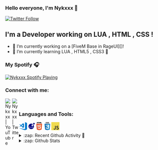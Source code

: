 ### Hello everyone, I'm Nykxxx 👋

[![Twitter Follow](https://img.shields.io/twitter/follow/Nykxxx?color=1DA1F2&logo=twitter&style=for-the-badge)](https://twitter.com/Nykxxxxxxx)

## I'm a Developer working on LUA , HTML , CSS !

- 🔭 I’m currently working on a [FiveM Base in RageUI][]!
- 🌱 I’m currently learning LUA , HTML5 , CSS3 🤣

### My Spotify 🎧
[<img src="https://images.vexels.com/media/users/3/137413/isolated/preview/4acb8e52632aa9b7c874b878eaf02bc4-spotify-icon-logo-by-vexels.png" alt="Nykxxx Spotify Playing" width="350" />](https://open.spotify.com/user/grt8saxt4h2vruj9ppjno2kwl?si=bvh6HorYSjKsZ-E2UqKtTw)

### Connect with me:

[<img align="left" alt="Nykxxx | YouTube" width="22px" src="https://cdn.jsdelivr.net/npm/simple-icons@v3/icons/youtube.svg" />][youtube]
[<img align="left" alt="Nykxxx | Twitter" width="22px" src="https://cdn.jsdelivr.net/npm/simple-icons@v3/icons/twitter.svg" />][twitter]

<br />

### Languages and Tools:

[<img align="left" alt="Visual Studio Code" width="26px" src="https://raw.githubusercontent.com/github/explore/80688e429a7d4ef2fca1e82350fe8e3517d3494d/topics/visual-studio-code/visual-studio-code.png" />][webdevplaylist]
[<img align="left" alt="LUA" width="26px" src="https://raw.githubusercontent.com/github/explore/80688e429a7d4ef2fca1e82350fe8e3517d3494d/topics/lua/lua.png" />][lua]
[<img align="left" alt="HTML5" width="26px" src="https://raw.githubusercontent.com/github/explore/80688e429a7d4ef2fca1e82350fe8e3517d3494d/topics/html/html.png" />][htmlplaylist]
[<img align="left" alt="CSS3" width="26px" src="https://raw.githubusercontent.com/github/explore/80688e429a7d4ef2fca1e82350fe8e3517d3494d/topics/css/css.png" />][cssplaylist]
[<img align="left" alt="JavaScript" width="26px" src="https://raw.githubusercontent.com/github/explore/80688e429a7d4ef2fca1e82350fe8e3517d3494d/topics/javascript/javascript.png" />][jsplaylist]

<br />
<br />

<details>
  <summary>:zap: Recent Github Activity 👋</summary>
  
<!--START_SECTION:activity-->

1. 💪 Menu Personal 1.0 [#RageUI](https://github.com/iTexZoz/RageUI)   on   [Nykxxx/nykxx_menupersonal](https://github.com/Nykxxx/nykxx_menupersonal)
<!--END_SECTION:activity-->

</details>

<details>
  <summary>:zap: Github Stats</summary>

  <img align="left" alt="Nykxxx's Github Stats" src="https://github-readme-stats.Nykxxx.vercel.app/api?username=Nykxxx&show_icons=true&hide_border=true" />

</details>

[twitter]: https://twitter.com/Nykxxxxxxx
[youtube]: https://www.youtube.com/channel/UCeO61vKY-ia9uL8hJI-IDBQ?view_as=subscriber
[webdevplaylist]: https://code.visualstudio.com
[lua]: https://craftstudio.fandom.com/fr/wiki/Tutoriels/Apprendre_à_programmer_en_Lua
[jsplaylist]: https://openclassrooms.com/fr/courses/6175841-apprenez-a-programmer-avec-javascript
[cssplaylist]: https://openclassrooms.com/fr/courses/1603881-apprenez-a-creer-votre-site-web-avec-html5-et-css3
[htmlplaylist]: https://openclassrooms.com/fr/courses/1603881-apprenez-a-creer-votre-site-web-avec-html5-et-css3
